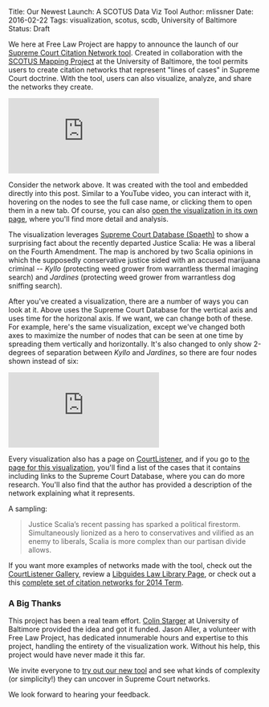 Title: Our Newest Launch: A SCOTUS Data Viz Tool
Author: mlissner
Date: 2016-02-22
Tags: visualization, scotus, scdb, University of Baltimore
Status: Draft

We here at Free Law Project are happy to announce the launch of our [Supreme Court Citation Network tool][home]. Created in collaboration with the [SCOTUS Mapping Project][smp] at the University of Baltimore, the tool permits users to create citation networks that represent "lines of cases" in Supreme Court doctrine. With the tool, users can also visualize, analyze, and share the networks they create.

<div class="embed-responsive embed-responsive-4by3 scotus-map">
    <iframe class="embed-responsive-item" src="https://www.courtlistener.com/visualizations/scotus-mapper/484/embed/?type=genealogy&xaxis=time&dos=3" frameborder="0" allowfullscreen></iframe>
</div>


Consider the network above. It was created with the tool and embedded directly into this post. Similar to a YouTube video, you can interact with it, hovering on the nodes to see the full case name, or clicking them to open them in a new tab. Of course, you can also [open the visualization in its own page][viz], where you'll find more detail and analysis.

The visualization leverages [Supreme Court Database (Spaeth)](http://scdb.wustl.edu/about.php) to show a surprising fact about the recently departed Justice Scalia: He was a liberal on the Fourth Amendment. The map is anchored by two Scalia opinions in which the supposedly conservative justice sided with an accused marijuana criminal  -- *Kyllo* (protecting weed grower from warrantless thermal imaging search) and *Jardines* (protecting weed grower from warrantless dog sniffing search).

After you've created a visualization, there are a number of ways you can look at it. Above uses the Supreme Court Database for the vertical axis and uses time for the horizonal axis. If we want, we can change both of these. For example, here's the same visualization, except we've changed both axes to maximize the number of nodes that can be seen at one time by spreading them vertically and horizontally. It's also changed to only show 2-degrees of separation between *Kyllo* and *Jardines*, so there are four nodes shown instead of six:

<div class="embed-responsive embed-responsive-4by3 scotus-map">
    <iframe class="embed-responsive-item" src="https://www.courtlistener.com/visualizations/scotus-mapper/484/embed/?type=dos&xaxis=cat&dos=2" frameborder="0" allowfullscreen></iframe>
</div>

Every visualization also has a page on [CourtListener][cl], and if you go to [the page for this visualization][viz], you'll find a list of the cases that it contains including links to the Supreme Court Database, where you can do more research. You'll also find that the author has provided a description of the network explaining what it represents.

A sampling:

> Justice Scalia’s recent passing has sparked a political firestorm. Simultaneously lionized as a hero to conservatives and vilified as an enemy to liberals, Scalia is more complex than our partisan divide allows.

If you want more examples of networks made with the tool, check out the [CourtListener Gallery][gal], review a [Libguides Law Library Page][libg], or check out a this [complete set of citation networks for 2014 Term][complete].


### A Big Thanks

This project has been a real team effort. [Colin Starger][starger] at University of Baltimore provided the idea and got it funded. Jason Aller, a volunteer with Free Law Project, has dedicated innumerable hours and expertise to this project, handling the entirety of the visualization work. Without his help, this project would have never made it this far.

We invite everyone to [try out our new tool][home] and see what kinds of complexity (or simplicity!) they can uncover in Supreme Court networks.

We look forward to hearing your feedback.

[cl]: https://www.courtlistener.com/
[smp]: http://law.ubalt.edu/faculty/scotus-mapping/index.cfm
[home]: https://www.courtlistener.com/visualizations/scotus-mapper/
[viz]: https://www.courtlistener.com/visualizations/scotus-mapper/484/kyllo-2001-to-jardines-2013/
[gal]: https://www.courtlistener.com/visualizations/gallery/
[libg]: http://law.ubalt.libguides.com/content.php?pid=627751&sid=5223608
[complete]: http://home.ubalt.edu/id86mp66/scotusmapper/Homepage_2014Term.html
[starger]: http://law.ubalt.edu/faculty/profiles/starger.cfm
